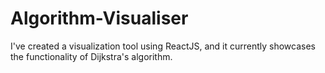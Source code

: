 # Algorithm-Visualiser
 I've created a visualization tool using ReactJS, and it currently showcases the functionality of Dijkstra's algorithm.
